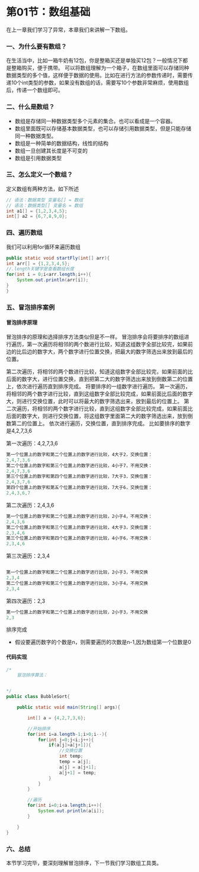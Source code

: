 # 第01节：数组基础

在上一章我们学习了异常，本章我们来讲解一下数组。

### 一、为什么要有数组？

在生活当中，比如一箱牛奶有12包，你是整箱买还是单独买12包？一般情况下都是整箱购买，便于携带。
可以将数组理解为一个箱子，在数组里面可以存储同种数据类型的多个值，这样便于数据的使用。比如在进行方法的参数传递时，需要传递10个int类型的参数，如果没有数组的话，需要写10个参数非常麻烦，使用数组后，传递一个数组即可。

### 二、什么是数组？

* 数组是存储同一种数据类型多个元素的集合。也可以看成是一个容器。
* 数组里面既可以存储基本数据类型，也可以存储引用数据类型，但是只能存储同一种数据类型。
* 数组是一种简单的数据结构，线性的结构
* 数组一旦创建其长度是不可变的
* 数组是引用数据类型

### 三、怎么定义一个数组？

定义数组有两种方法，如下所述

``` java
// 语法：数据类型 变量名[] = 数组
// 语法：数据类型[] 变量名 = 数组
int a1[] = {1,2,3,4,5};
int[] a2 = {6,7,8,9,0};
```

### 四、遍历数组

我们可以利用for循环来遍历数组
``` java
public static void startFly(int[] arr){
int arr[] = {1,2,3,4,5};
//.length关键字是查看数组长度
for(int i = 0;i<arr.length;i++){
    System.out.println(arr[i]);
}
}

```

### 五、冒泡排序案例

#### 冒泡排序原理

冒泡排序的原理和选择排序方法类似但是不一样。
冒泡排序会将要排序的数组进行遍历，第一次遍历将相邻的两个数进行比较，知道这组数字全部比较完，如果前边的比后边的数字大，两个数字进行位置交换，把最大的数字筛选出来放到最后的位置。

第二次遍历，将相邻的两个数进行比较，知道这组数字全部比较完，如果前面的比后面的数字大，进行位置交换，直到把第二大的数字筛选出来放到倒数第二的位置上，依次进行遍历直到排序完成。
将要排序的一组数字进行遍历。
第一次遍历，将相邻的两个数字进行比较，直到这组数字全部比较完成，如果前面比后面的数字大，则进行交换位置，此时可以将最大的数字筛选出来，放到最后的位置上。
第二次遍历，将相邻的两个数字进行比较，直到这组数字全部比较完成，如果前面比后面的数字大，则进行交换位置，将这组数字里面第二大的数字筛选出来，放到倒数第二的位置上。
依次进行遍历，交换位置，直到排序完成。
比如要排序的数字是4,2,7,3,6

第一次遍历：4,2,7,3,6

``` js
第一个位置上的数字和第二个位置上的数字进行比较，4大于2，交换位置：
2,4,7,3,6
第二个位置上的数字和第三个位置上的数字进行比较，4小于7，不用交换：
2,4,7,3,6
第三个位置上的数字和第四个位置上的数字进行比较，7大于3，交换位置：
2,4,3,7,6
第四个位置上的数字和第五个位置上的数字进行比较，7大于6，交换位置：
2,4,3,6,7
```

第二次遍历：2,4,3,6

``` js
第一个位置上的数字和第二个位置上的数字进行比较，2小于4，不用交换：
2,4,3,6
第二个位置上的数字和第三个位置上的数字进行比较，4大于3，交换位置：
2,3,4,6
第三个位置上的数字和第四个位置上的数字进行比较，4小于6，不用交换：
2,3,4,6
```

第三次遍历：2,3,4

``` js

第一个位置上的数字和第二个位置上的数字进行比较，2小于3，不用交换
2,3,4
第二个位置上的数字和第三个位置上的数字进行比较，3小于4，不用交换
2,3,4
```

第四次遍历：2,3

``` js
第一个位置上的数字和第二个位置上的数字进行比较，2小于3，不用交换
2,3
```

排序完成

* 假设要遍历数字的个数是n，则需要遍历的次数是n-1,因为数组第一个位数是0

#### 代码实现

``` java
/*
    冒泡排序算法：


*/
public class BubbleSort{

    public static void main(String[] args){

        int[] a = {4,2,7,3,6};

        //开始排序
        for(int i=a.length-1;i>0;i--){
            for(int j=0;j<i;j++){
                if(a[j]>a[j+1]){
                    //交换位置
                    int temp;
                    temp = a[j];
                    a[j] = a[j+1];
                    a[j+1] = temp;
                }
            }
        }

        //遍历
        for(int i=0;i<a.length;i++){
            System.out.println(a[i]);
        }

    }
}
```

### 六、总结

本节学习完毕，要深刻理解冒泡排序，下一节我们学习数组工具类。